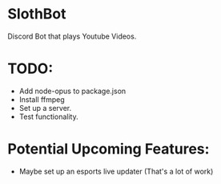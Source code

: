 # SlothBot
Discord Bot that plays Youtube Videos.

# TODO:
- Add node-opus to package.json
- Install ffmpeg
- Set up a server.
- Test functionality.

# Potential Upcoming Features:
- Maybe set up an esports live updater (That's a lot of work)

